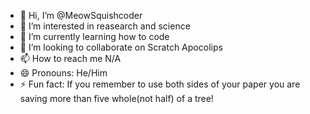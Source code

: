 - 👋 Hi, I’m @MeowSquishcoder
- 👀 I’m interested in reasearch and science
- 🌱 I’m currently learning how to code
- 💞️ I’m looking to collaborate on Scratch Apocolips
- 📫 How to reach me N/A
- 😄 Pronouns: He/Him 
- ⚡ Fun fact: If you remember to use both sides of your paper you are saving more than five whole(not half) of a tree!

<!---
MeowSquishcoder/MeowSquishcoder is a ✨ special ✨ repository because its `README.md` (this file) appears on your GitHub profile.
You can click the Preview link to take a look at your changes.
--->
